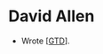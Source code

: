 # David Allen
- Wrote [[GTD]].

[//begin]: # "Autogenerated link references for markdown compatibility"
[GTD]: gtd "Gtd"
[//end]: # "Autogenerated link references"